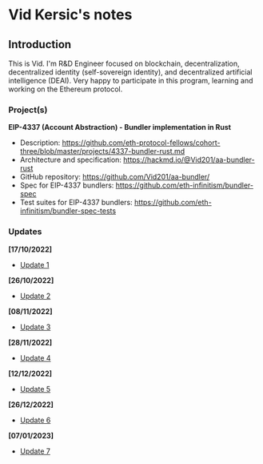 # Vid Kersic's notes

## Introduction

This is Vid. I'm R&D Engineer focused on blockchain, decentralization, decentralized identity (self-sovereign identity), and decentralized artificial intelligence (DEAI). Very happy to participate in this program, learning and working on the Ethereum protocol. 

### Project(s)

**EIP-4337 (Account Abstraction) - Bundler implementation in Rust**
- Description: https://github.com/eth-protocol-fellows/cohort-three/blob/master/projects/4337-bundler-rust.md
- Architecture and specification:  https://hackmd.io/@Vid201/aa-bundler-rust
- GitHub repository: https://github.com/Vid201/aa-bundler/
- Spec for EIP-4337 bundlers: https://github.com/eth-infinitism/bundler-spec
- Test suites for EIP-4337 bundlers: https://github.com/eth-infinitism/bundler-spec-tests

### Updates

**[17/10/2022]**
- [Update 1](https://hackmd.io/@Vid201/epf-the-third-cohort-update-1)

**[26/10/2022]**
- [Update 2](https://hackmd.io/@Vid201/epf-the-third-cohort-update-2)

**[08/11/2022]**
- [Update 3](https://hackmd.io/@Vid201/epf-the-third-cohort-update-3)

**[28/11/2022]**
- [Update 4](https://hackmd.io/@Vid201/epf-the-third-cohort-update-4)

**[12/12/2022]**
- [Update 5](https://hackmd.io/@Vid201/epf-the-third-cohort-update-5)

**[26/12/2022]**
- [Update 6](https://hackmd.io/@Vid201/epf-the-third-cohort-update-6)

**[07/01/2023]**
- [Update 7](https://hackmd.io/@Vid201/epf-the-third-cohort-update-7)